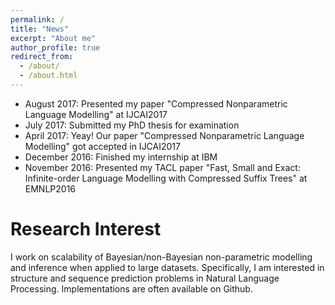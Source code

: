 ```yaml
---
permalink: /
title: "News"
excerpt: "About me"
author_profile: true
redirect_from: 
  - /about/
  - /about.html
---
```


* August 2017: Presented my paper "Compressed Nonparametric Language Modelling" at IJCAI2017
* July 2017: Submitted my PhD thesis for examination
* April 2017: Yeay! Our paper "Compressed Nonparametric Language Modelling" got accepted in IJCAI2017
* December 2016: Finished my internship at IBM
* November 2016: Presented my TACL paper "Fast, Small and Exact: Infinite-order Language Modelling with Compressed Suffix Trees" at EMNLP2016

Research Interest
======
I work on scalability of Bayesian/non-Bayesian non-parametric modelling and inference when applied to large datasets. Specifically, I am interested in structure and sequence prediction problems in Natural Language Processing. Implementations are often available on Github.
